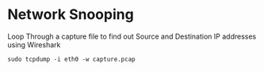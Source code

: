 # Network Snooping

Loop Through a capture file to find out Source and Destination IP addresses using Wireshark 

` sudo tcpdump -i eth0 -w capture.pcap `



